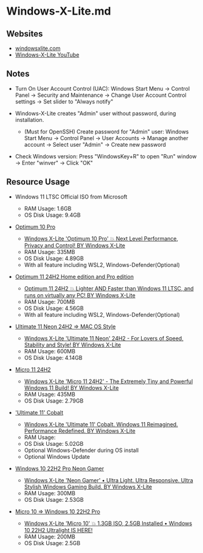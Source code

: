 # Windows-X-Lite.md

## Websites

* [windowsxlite.com](https://windowsxlite.com/)
* [Windows-X-Lite YouTube](https://www.youtube.com/@WindowsX-Lite)

## Notes

* Turn On User Account Control (UAC): Windows Start Menu -> Control Panel -> Security and Maintenance -> Change User Account Control settings -> Set slider to "Always notify"

* Windows-X-Lite creates "Admin" user without password, during installation.
  * (Must for OpenSSH) Create password for "Admin" user: Windows Start Menu -> Control Panel -> User Accounts -> Manage another account -> Select user "Admin" -> Create new password

* Check Windows version: Press "WindowsKey+R" to open "Run" window -> Enter "winver" -> Click "OK"

## Resource Usage

* Windows 11 LTSC Official ISO from Microsoft
  * RAM Usage: 1.6GB
  * OS Disk Usage: 9.4GB

* [Optimum 10 Pro](https://windowsxlite.com/Optimum10Pro/)
  * [Windows X-Lite 'Optimum 10 Pro' 💥 Next Level Performance, Privacy and Control! BY Windows X-Lite](https://www.youtube.com/watch?v=3W7dtL68wa8)
  * RAM Usage: 335MB
  * OS Disk Usage: 4.89GB
  * With all feature including WSL2, Windows-Defender(Optional)

* [Optimum 11 24H2 Home edition and Pro edition](https://windowsxlite.com/24H2/)
  * [Optimum 11 24H2 💥 Lighter AND Faster than Windows 11 LTSC, and runs on virtually any PC! BY Windows X-Lite](https://www.youtube.com/watch?v=bra12Quaazo)
  * RAM Usage: 700MB
  * OS Disk Usage: 4.56GB
  * With all feature including WSL2, Windows-Defender(Optional)

* [Ultimate 11 Neon 24H2 => MAC OS Style](https://windowsxlite.com/24H2Neon/)
  * [Windows X-Lite 'Ultimate 11 Neon' 24H2 - For Lovers of Speed, Stability and Style! BY Windows X-Lite](https://www.youtube.com/watch?v=H9TDia1tg5s)
  * RAM Usage: 600MB
  * OS Disk Usage: 4.14GB

* [Micro 11 24H2](https://windowsxlite.com/Micro11-24H2/)
  * [Windows X-Lite 'Micro 11 24H2' - The Extremely Tiny and Powerful Windows 11 Build! BY Windows X-Lite](https://www.youtube.com/watch?v=lrYS96YooYk)
  * RAM Usage: 435MB
  * OS Disk Usage: 2.79GB

* ['Ultimate 11' Cobalt](https://windowsxlite.com/Ultimate11Cobalt/)
  * [Windows X-Lite 'Ultimate 11' Cobalt. Windows 11 Reimagined. Performance Redefined. BY Windows X-Lite](https://www.youtube.com/watch?v=WAWGG77u48I)
  * RAM Usage: 
  * OS Disk Usage: 5.02GB
  * Optional Windows-Defender during OS install
  * Optional Windows Update

* [Windows 10 22H2 Pro Neon Gamer](https://windowsxlite.com/neongamer/)
  * [Windows X-Lite 'Neon Gamer' • Ultra Light. Ultra Responsive. Ultra Stylish Windows Gaming Build. BY Windows X-Lite](https://www.youtube.com/watch?v=w91kdknfq1g)
  * RAM Usage: 300MB
  * OS Disk Usage: 2.53GB

* [Micro 10 => Windows 10 22H2 Pro](https://windowsxlite.com/Micro10-22H2/)
  * [Windows X-Lite 'Micro 10' 💥 1.3GB ISO, 2.5GB Installed • Windows 10 22H2 Ultralight IS HERE!](https://www.youtube.com/watch?v=91SUd7MIa-s)
  * RAM Usage: 200MB
  * OS Disk Usage: 2.5GB
  